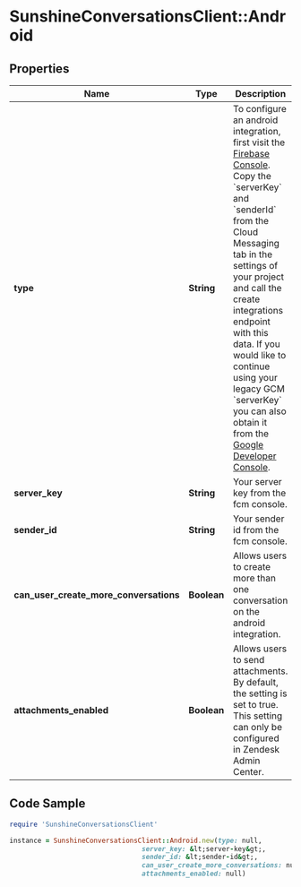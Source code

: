# SunshineConversationsClient::Android

## Properties

Name | Type | Description | Notes
------------ | ------------- | ------------- | -------------
**type** | **String** | To configure an android integration, first visit the [Firebase Console](https://console.firebase.google.com/). Copy the &#x60;serverKey&#x60; and &#x60;senderId&#x60; from the Cloud Messaging tab in the settings of your project and call the create integrations endpoint with this data. If you would like to continue using your legacy GCM &#x60;serverKey&#x60; you can also obtain it from the [Google Developer Console](https://console.developers.google.com/).  | [optional] [default to &#39;android&#39;]
**server_key** | **String** | Your server key from the fcm console. | [optional] 
**sender_id** | **String** | Your sender id from the fcm console. | [optional] 
**can_user_create_more_conversations** | **Boolean** | Allows users to create more than one conversation on the android integration. | [optional] 
**attachments_enabled** | **Boolean** | Allows users to send attachments. By default, the setting is set to true. This setting can only be configured in Zendesk Admin Center.  | [optional] [readonly] 

## Code Sample

```ruby
require 'SunshineConversationsClient'

instance = SunshineConversationsClient::Android.new(type: null,
                                 server_key: &lt;server-key&gt;,
                                 sender_id: &lt;sender-id&gt;,
                                 can_user_create_more_conversations: null,
                                 attachments_enabled: null)
```


